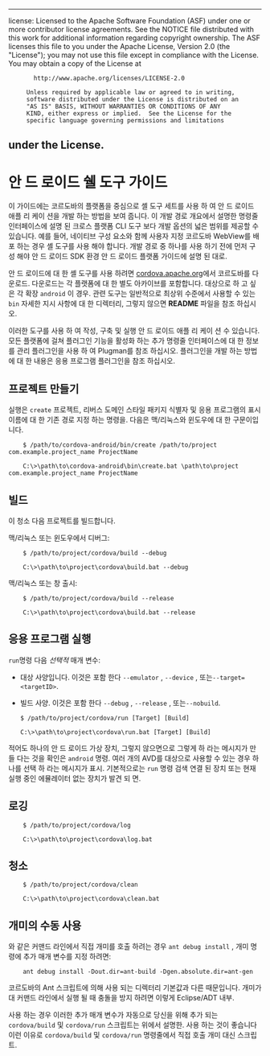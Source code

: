 * * *

license: Licensed to the Apache Software Foundation (ASF) under one or more contributor license agreements. See the NOTICE file distributed with this work for additional information regarding copyright ownership. The ASF licenses this file to you under the Apache License, Version 2.0 (the "License"); you may not use this file except in compliance with the License. You may obtain a copy of the License at

           http://www.apache.org/licenses/LICENSE-2.0
    
         Unless required by applicable law or agreed to in writing,
         software distributed under the License is distributed on an
         "AS IS" BASIS, WITHOUT WARRANTIES OR CONDITIONS OF ANY
         KIND, either express or implied.  See the License for the
         specific language governing permissions and limitations
    

## under the License.

# 안 드 로이드 쉘 도구 가이드

이 가이드에는 코르도바의 플랫폼을 중심으로 셸 도구 세트를 사용 하 여 안 드 로이드 애플 리 케이 션을 개발 하는 방법을 보여 줍니다. 이 개발 경로 개요에서 설명한 명령줄 인터페이스에 설명 된 크로스 플랫폼 CLI 도구 보다 개발 옵션의 넓은 범위를 제공할 수 있습니다. 예를 들어, 네이티브 구성 요소와 함께 사용자 지정 코르도바 WebView를 배포 하는 경우 셸 도구를 사용 해야 합니다. 개발 경로 중 하나를 사용 하기 전에 먼저 구성 해야 안 드 로이드 SDK 환경 안 드 로이드 플랫폼 가이드에 설명 된 대로.

안 드 로이드에 대 한 셸 도구를 사용 하려면 [cordova.apache.org][1]에서 코르도바를 다운로드. 다운로드는 각 플랫폼에 대 한 별도 아카이브를 포함합니다. 대상으로 하 고 싶은 각 확장 `android` 이 경우. 관련 도구는 일반적으로 최상위 수준에서 사용할 수 있는 `bin` 자세한 지시 사항에 대 한 디렉터리, 그렇지 않으면 **README** 파일을 참조 하십시오.

 [1]: http://cordova.apache.org

이러한 도구를 사용 하 여 작성, 구축 및 실행 안 드 로이드 애플 리 케이 션 수 있습니다. 모든 플랫폼에 걸쳐 플러그인 기능을 활성화 하는 추가 명령줄 인터페이스에 대 한 정보를 관리 플러그인을 사용 하 여 Plugman를 참조 하십시오. 플러그인을 개발 하는 방법에 대 한 내용은 응용 프로그램 플러그인을 참조 하십시오.

## 프로젝트 만들기

실행은 `create` 프로젝트, 리버스 도메인 스타일 패키지 식별자 및 응용 프로그램의 표시 이름에 대 한 기존 경로 지정 하는 명령을. 다음은 맥/리눅스와 윈도우에 대 한 구문이입니다.

        $ /path/to/cordova-android/bin/create /path/to/project com.example.project_name ProjectName
    
        C:\>\path\to\cordova-android\bin\create.bat \path\to\project com.example.project_name ProjectName
    

## 빌드

이 청소 다음 프로젝트를 빌드합니다.

맥/리눅스 또는 윈도우에서 디버그:

        $ /path/to/project/cordova/build --debug
    
        C:\>\path\to\project\cordova\build.bat --debug
    

맥/리눅스 또는 창 출시:

        $ /path/to/project/cordova/build --release
    
        C:\>\path\to\project\cordova\build.bat --release
    

## 응용 프로그램 실행

`run`명령 다음 *선택적* 매개 변수:

*   대상 사양입니다. 이것은 포함 한다 `--emulator` , `--device` , 또는`--target=<targetID>`.

*   빌드 사양. 이것은 포함 한다 `--debug` , `--release` , 또는`--nobuild`.
    
        $ /path/to/project/cordova/run [Target] [Build]
        
        C:\>\path\to\project\cordova\run.bat [Target] [Build]
        

적어도 하나의 안 드 로이드 가상 장치, 그렇지 않으면으로 그렇게 하 라는 메시지가 만들 다는 것을 확인은 `android` 명령. 여러 개의 AVD를 대상으로 사용할 수 있는 경우 하나를 선택 하 라는 메시지가 표시. 기본적으로는 `run` 명령 검색 연결 된 장치 또는 현재 실행 중인 에뮬레이터 없는 장치가 발견 되 면.

## 로깅

        $ /path/to/project/cordova/log
    
        C:\>\path\to\project\cordova\log.bat
    

## 청소

        $ /path/to/project/cordova/clean
    
        C:\>\path\to\project\cordova\clean.bat
    

## 개미의 수동 사용

와 같은 커맨드 라인에서 직접 개미를 호출 하려는 경우 `ant debug install` , 개미 명령에 추가 매개 변수를 지정 하려면:

        ant debug install -Dout.dir=ant-build -Dgen.absolute.dir=ant-gen
    

코르도바의 Ant 스크립트에 의해 사용 되는 디렉터리 기본값과 다른 때문입니다. 개미가 대 커맨드 라인에서 실행 될 때 충돌을 방지 하려면 이렇게 Eclipse/ADT 내부.

사용 하는 경우 이러한 추가 매개 변수가 자동으로 당신을 위해 추가 되는 `cordova/build` 및 `cordova/run` 스크립트는 위에서 설명한. 사용 하는 것이 좋습니다 이런 이유로 `cordova/build` 및 `cordova/run` 명령줄에서 직접 호출 개미 대신 스크립트.